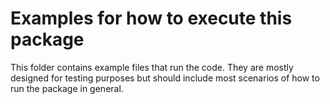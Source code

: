 # Examples for how to execute this package

This folder contains example files that run the code.
They are mostly designed for testing purposes but should include most scenarios of how to run the 
package in general.
